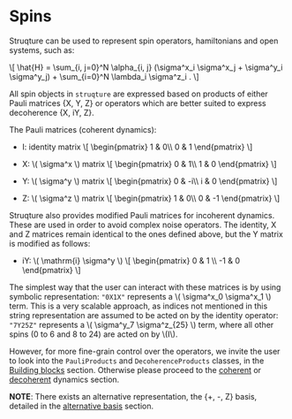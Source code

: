 # Spins

Struqture can be used to represent spin operators, hamiltonians and open systems, such as:

\\[
\hat{H} = \sum_{i, j=0}^N \alpha_{i, j} (\sigma^x_i \sigma^x_j + \sigma^y_i \sigma^y_j) + \sum_{i=0}^N \lambda_i \sigma^z_i .
\\] 

All spin objects in `struqture` are expressed based on products of either Pauli matrices {X, Y, Z} or operators which are better suited to express decoherence {X, iY, Z}. 

The Pauli matrices (coherent dynamics):
* I: identity matrix
\\[
\begin{pmatrix}
1 & 0\\\\
0 & 1
\end{pmatrix}
\\]

* X: \\( \sigma^x \\) matrix
\\[
\begin{pmatrix}
0 & 1\\\\
1 & 0
\end{pmatrix}
\\]

* Y: \\( \sigma^y \\) matrix
\\[
\begin{pmatrix}
0 & -i\\\\
i & 0
\end{pmatrix}
\\]

* Z: \\( \sigma^z \\) matrix
\\[
\begin{pmatrix}
1 & 0\\\\
0 & -1
\end{pmatrix}
\\]

Struqture also provides modified Pauli matrices for incoherent dynamics. These are used in order to avoid complex noise operators. The identity, X and Z matrices remain identical to the ones defined above, but the Y matrix is modified as follows:

* iY: \\( \mathrm{i} \sigma^y \\)
\\[
\begin{pmatrix}
0 & 1 \\\\
-1 & 0
\end{pmatrix}
\\]

The simplest way that the user can interact with these matrices is by using symbolic representation: `"0X1X"` represents a \\( \sigma^x_0 \sigma^x_1 \\) term. This is a very scalable approach, as indices not mentioned in this string representation are assumed to be acted on by the identity operator: `"7Y25Z"` represents a \\( \sigma^y_7 \sigma^z_{25} \\) term, where all other spins (0 to 6 and 8 to 24) are acted on by \\(I\\).

However, for more fine-grain control over the operators, we invite the user to look into the `PauliProducts` and `DecoherenceProducts` classes, in the [Building blocks](./products.md) section. Otherwise please proceed to the [coherent](./noisefree.md) or [decoherent](./noisy.md) dynamics section.

**NOTE**: There exists an alternative representation, the {+, -, Z} basis, detailed in the [alternative basis](./plus_minus.md) section.